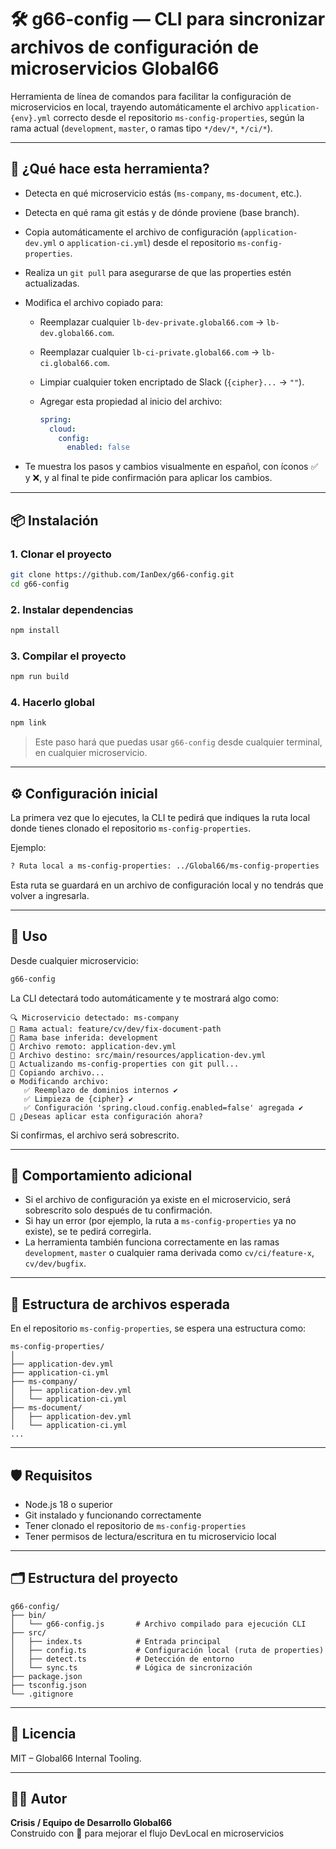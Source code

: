 
# 🛠️ g66-config — CLI para sincronizar archivos de configuración de microservicios Global66

Herramienta de línea de comandos para facilitar la configuración de microservicios en local, trayendo automáticamente el archivo `application-{env}.yml` correcto desde el repositorio `ms-config-properties`, según la rama actual (`development`, `master`, o ramas tipo `*/dev/*`, `*/ci/*`).

---

## 🚀 ¿Qué hace esta herramienta?

- Detecta en qué microservicio estás (`ms-company`, `ms-document`, etc.).
- Detecta en qué rama git estás y de dónde proviene (base branch).
- Copia automáticamente el archivo de configuración (`application-dev.yml` o `application-ci.yml`) desde el repositorio `ms-config-properties`.
- Realiza un `git pull` para asegurarse de que las properties estén actualizadas.
- Modifica el archivo copiado para:
  - Reemplazar cualquier `lb-dev-private.global66.com` → `lb-dev.global66.com`.
  - Reemplazar cualquier `lb-ci-private.global66.com` → `lb-ci.global66.com`.
  - Limpiar cualquier token encriptado de Slack (`{cipher}...` → `""`).
  - Agregar esta propiedad al inicio del archivo:

    ```yaml
    spring:
      cloud:
        config:
          enabled: false
    ```

- Te muestra los pasos y cambios visualmente en español, con íconos ✅ y ❌, y al final te pide confirmación para aplicar los cambios.

---

## 📦 Instalación

### 1. Clonar el proyecto

```bash
git clone https://github.com/IanDex/g66-config.git
cd g66-config
```

### 2. Instalar dependencias

```bash
npm install
```

### 3. Compilar el proyecto

```bash
npm run build
```

### 4. Hacerlo global

```bash
npm link
```

> Este paso hará que puedas usar `g66-config` desde cualquier terminal, en cualquier microservicio.

---

## ⚙️ Configuración inicial

La primera vez que lo ejecutes, la CLI te pedirá que indiques la ruta local donde tienes clonado el repositorio `ms-config-properties`.

Ejemplo:

```bash
? Ruta local a ms-config-properties: ../Global66/ms-config-properties
```

Esta ruta se guardará en un archivo de configuración local y no tendrás que volver a ingresarla.

---

## 🧪 Uso

Desde cualquier microservicio:

```bash
g66-config
```

La CLI detectará todo automáticamente y te mostrará algo como:

```
🔍 Microservicio detectado: ms-company
🌱 Rama actual: feature/cv/dev/fix-document-path
📌 Rama base inferida: development
🧭 Archivo remoto: application-dev.yml
📁 Archivo destino: src/main/resources/application-dev.yml
🔄 Actualizando ms-config-properties con git pull...
📎 Copiando archivo...
⚙️ Modificando archivo:
   ✅ Reemplazo de dominios internos ✔
   ✅ Limpieza de {cipher} ✔
   ✅ Configuración 'spring.cloud.config.enabled=false' agregada ✔
🤔 ¿Deseas aplicar esta configuración ahora?
```

Si confirmas, el archivo será sobrescrito.

---

## 🧼 Comportamiento adicional

- Si el archivo de configuración ya existe en el microservicio, será sobrescrito solo después de tu confirmación.
- Si hay un error (por ejemplo, la ruta a `ms-config-properties` ya no existe), se te pedirá corregirla.
- La herramienta también funciona correctamente en las ramas `development`, `master` o cualquier rama derivada como `cv/ci/feature-x`, `cv/dev/bugfix`.

---

## 🧾 Estructura de archivos esperada

En el repositorio `ms-config-properties`, se espera una estructura como:

```
ms-config-properties/
│
├── application-dev.yml
├── application-ci.yml
├── ms-company/
│   ├── application-dev.yml
│   └── application-ci.yml
├── ms-document/
│   ├── application-dev.yml
│   └── application-ci.yml
...
```

---

## 🛡️ Requisitos

- Node.js 18 o superior
- Git instalado y funcionando correctamente
- Tener clonado el repositorio de `ms-config-properties`
- Tener permisos de lectura/escritura en tu microservicio local

---

## 🗂️ Estructura del proyecto

```
g66-config/
├── bin/
│   └── g66-config.js       # Archivo compilado para ejecución CLI
├── src/
│   ├── index.ts            # Entrada principal
│   ├── config.ts           # Configuración local (ruta de properties)
│   ├── detect.ts           # Detección de entorno
│   └── sync.ts             # Lógica de sincronización
├── package.json
├── tsconfig.json
└── .gitignore
```

---

## 📜 Licencia

MIT – Global66 Internal Tooling.

---

## 🧑‍💻 Autor

**Crisis / Equipo de Desarrollo Global66**  
Construido con 💙 para mejorar el flujo DevLocal en microservicios
